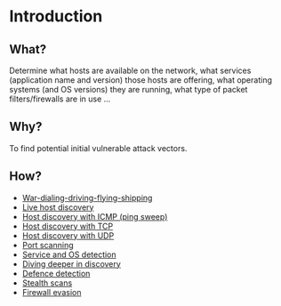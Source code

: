 # Introduction

## What?

Determine what hosts are available on the network, what services (application name and version) those hosts 
are offering, what operating systems (and OS versions) they are running, what type of packet filters/firewalls 
are in use ...

## Why?

To find potential initial vulnerable attack vectors.

## How?

* [War-dialing-driving-flying-shipping](war-dialing-driving-flying-shipping.md)
* [Live host discovery](hosts.md)
* [Host discovery with ICMP (ping sweep)](icmp.md)
* [Host discovery with TCP](tcp.md)
* [Host discovery with UDP](udp.md)
* [Port scanning](ports.md)
* [Service and OS detection](service-and-os.md)
* [Diving deeper in discovery](diving.md)
* [Defence detection](defence.md)
* [Stealth scans](stealth.md)
* [Firewall evasion](firewall.md)
